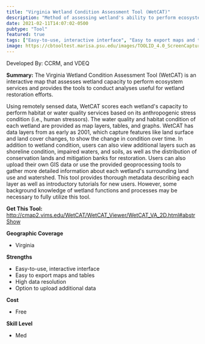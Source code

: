 ```yaml
---
title: "Virginia Wetland Condition Assessment Tool (WetCAT)"
description: "Method of assessing wetland's ability to perform ecosystem services."
date: 2021-02-11T14:07:02-0500
pubtype: "Tool"
featured: true
tags: ["Easy-to-use, interactive interface", "Easy to export maps and tables", "High data resolution", "Option to upload additional data"]
image: https://cbtooltest.marisa.psu.edu/images/TOOLID_4.0_ScreenCapture-1.png
---
```

Developed By: CCRM, and VDEQ

**Summary:** The Virginia Wetland Condition Assessment Tool (WetCAT) is an interactive map that assesses wetland capacity to perform ecosystem services and provides the tools to conduct analyses useful for wetland restoration efforts. 

Using remotely sensed data, WetCAT scores each wetland's capacity to perform habitat or water quality services based on its anthropogenic stress condition (i.e., human stressors). The water quality and habitat condition of each wetland are provided as map layers, tables, and graphs. WetCAT has data layers from as early as 2001, which capture features like land surface and land cover changes, to show the change in condition over time. In addition to wetland condition, users can also view additional layers such as shoreline condition, impaired waters, and soils, as well as the distribution of conservation lands and mitigation banks for restoration. Users can also upload their own GIS data or use the provided geoprocessing tools to gather more detailed information about each wetland's surrounding land use and watershed. This tool provides thorough metadata describing each layer as well as introductory tutorials for new users. However, some background knowledge of wetland functions and processes may be necessary to fully utilize this tool.

__**Get This Tool:**__ http://cmap2.vims.edu/WetCAT/WetCAT_Viewer/WetCAT_VA_2D.html#abstrShow

__**Geographic Coverage**__
- Virginia

__**Strengths**__
-  Easy-to-use, interactive interface
-  Easy to export maps and tables
-  High data resolution
-  Option to upload additional data

__**Cost**__
- Free

__**Skill Level**__
- Med
